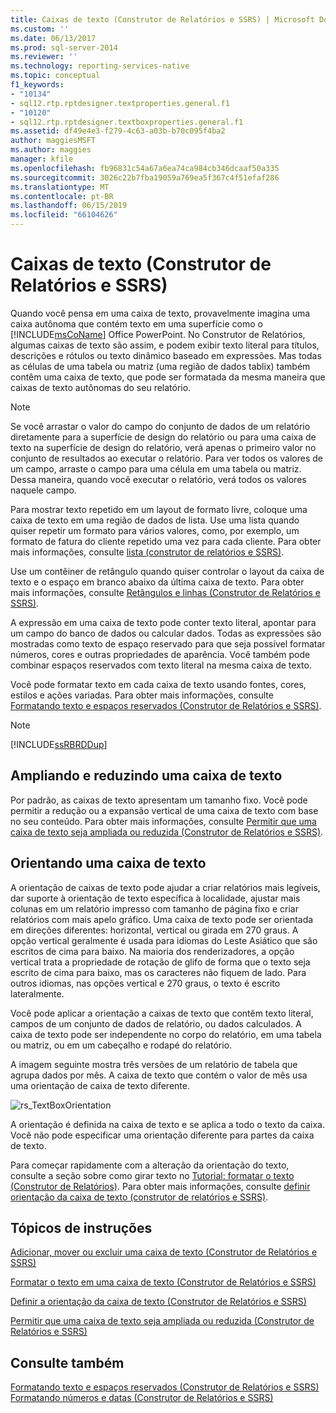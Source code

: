 ```yaml
---
title: Caixas de texto (Construtor de Relatórios e SSRS) | Microsoft Docs
ms.custom: ''
ms.date: 06/13/2017
ms.prod: sql-server-2014
ms.reviewer: ''
ms.technology: reporting-services-native
ms.topic: conceptual
f1_keywords:
- "10134"
- sql12.rtp.rptdesigner.textproperties.general.f1
- "10120"
- sql12.rtp.rptdesigner.textboxproperties.general.f1
ms.assetid: df49e4e3-f279-4c63-a03b-b70c095f4ba2
author: maggiesMSFT
ms.author: maggies
manager: kfile
ms.openlocfilehash: fb96831c54a67a6ea74ca984cb346dcaaf50a335
ms.sourcegitcommit: 3026c22b7fba19059a769ea5f367c4f51efaf286
ms.translationtype: MT
ms.contentlocale: pt-BR
ms.lasthandoff: 06/15/2019
ms.locfileid: "66104626"
---
```

# <a name="text-boxes-report-builder-and-ssrs"></a>Caixas de texto (Construtor de Relatórios e SSRS)
  Quando você pensa em uma caixa de texto, provavelmente imagina uma caixa autônoma que contém texto em uma superfície como o [!INCLUDE[msCoName](../../includes/msconame-md.md)] Office PowerPoint. No Construtor de Relatórios, algumas caixas de texto são assim, e podem exibir texto literal para títulos, descrições e rótulos ou texto dinâmico baseado em expressões. Mas todas as células de uma tabela ou matriz (uma região de dados tablix) também contêm uma caixa de texto, que pode ser formatada da mesma maneira que caixas de texto autônomas do seu relatório.  
  
> [!NOTE]  
>  Se você arrastar o valor do campo do conjunto de dados de um relatório diretamente para a superfície de design do relatório ou para uma caixa de texto na superfície de design do relatório, verá apenas o primeiro valor no conjunto de resultados ao executar o relatório. Para ver todos os valores de um campo, arraste o campo para uma célula em uma tabela ou matriz. Dessa maneira, quando você executar o relatório, verá todos os valores naquele campo.  
  
 Para mostrar texto repetido em um layout de formato livre, coloque uma caixa de texto em uma região de dados de lista. Use uma lista quando quiser repetir um formato para vários valores, como, por exemplo, um formato de fatura do cliente repetido uma vez para cada cliente. Para obter mais informações, consulte [lista &#40;construtor de relatórios e SSRS&#41;](create-invoices-and-forms-with-lists-report-builder-and-ssrs.md).  
  
 Use um contêiner de retângulo quando quiser controlar o layout da caixa de texto e o espaço em branco abaixo da última caixa de texto. Para obter mais informações, consulte [Retângulos e linhas &#40;Construtor de Relatórios e SSRS&#41;](rectangles-and-lines-report-builder-and-ssrs.md).  
  
 A expressão em uma caixa de texto pode conter texto literal, apontar para um campo do banco de dados ou calcular dados. Todas as expressões são mostradas como texto de espaço reservado para que seja possível formatar números, cores e outras propriedades de aparência. Você também pode combinar espaços reservados com texto literal na mesma caixa de texto.  
  
 Você pode formatar texto em cada caixa de texto usando fontes, cores, estilos e ações variadas. Para obter mais informações, consulte [Formatando texto e espaços reservados &#40;Construtor de Relatórios e SSRS&#41;](formatting-text-and-placeholders-report-builder-and-ssrs.md).  
  
> [!NOTE]  
>  [!INCLUDE[ssRBRDDup](../../includes/ssrbrddup-md.md)]  
  
##  <a name="GrowShrinkTextBox"></a> Ampliando e reduzindo uma caixa de texto  
 Por padrão, as caixas de texto apresentam um tamanho fixo. Você pode permitir a redução ou a expansão vertical de uma caixa de texto com base no seu conteúdo. Para obter mais informações, consulte [Permitir que uma caixa de texto seja ampliada ou reduzida &#40;Construtor de Relatórios e SSRS&#41;](allow-a-text-box-to-grow-or-shrink-report-builder-and-ssrs.md).  
  
## <a name="orienting-a-text-box"></a>Orientando uma caixa de texto  
 A orientação de caixas de texto pode ajudar a criar relatórios mais legíveis, dar suporte à orientação de texto específica à localidade, ajustar mais colunas em um relatório impresso com tamanho de página fixo e criar relatórios com mais apelo gráfico. Uma caixa de texto pode ser orientada em direções diferentes: horizontal, vertical ou girada em 270 graus. A opção vertical geralmente é usada para idiomas do Leste Asiático que são escritos de cima para baixo. Na maioria dos renderizadores, a opção vertical trata a propriedade de rotação de glifo de forma que o texto seja escrito de cima para baixo, mas os caracteres não fiquem de lado. Para outros idiomas, nas opções vertical e 270 graus, o texto é escrito lateralmente.  
  
 Você pode aplicar a orientação a caixas de texto que contêm texto literal, campos de um conjunto de dados de relatório, ou dados calculados. A caixa de texto pode ser independente no corpo do relatório, em uma tabela ou matriz, ou em um cabeçalho e rodapé do relatório.  
  
 A imagem seguinte mostra três versões de um relatório de tabela que agrupa dados por mês. A caixa de texto que contém o valor de mês usa uma orientação de caixa de texto diferente.  
  
 ![rs_TextBoxOrientation](../media/rs-textboxorientation.gif "rs_TextBoxOrientation")  
  
 A orientação é definida na caixa de texto e se aplica a todo o texto da caixa. Você não pode especificar uma orientação diferente para partes da caixa de texto.  
  
 Para começar rapidamente com a alteração da orientação do texto, consulte a seção sobre como girar texto no [Tutorial: formatar o texto &#40;Construtor de Relatórios&#41;](../tutorial-format-text-report-builder.md). Para obter mais informações, consulte [definir orientação da caixa de texto &#40;construtor de relatórios e SSRS&#41;](set-text-box-orientation-report-builder-and-ssrs.md).  
  
##  <a name="HowTo"></a> Tópicos de instruções  
 [Adicionar, mover ou excluir uma caixa de texto &#40;Construtor de Relatórios e SSRS&#41;](add-move-or-delete-a-text-box-report-builder-and-ssrs.md)  
  
 [Formatar o texto em uma caixa de texto &#40;Construtor de Relatórios e SSRS&#41;](format-text-in-a-text-box-report-builder-and-ssrs.md)  
  
 [Definir a orientação da caixa de texto &#40;Construtor de Relatórios e SSRS&#41;](set-text-box-orientation-report-builder-and-ssrs.md)  
  
 [Permitir que uma caixa de texto seja ampliada ou reduzida &#40;Construtor de Relatórios e SSRS&#41;](allow-a-text-box-to-grow-or-shrink-report-builder-and-ssrs.md)  
  
## <a name="see-also"></a>Consulte também  
 [Formatando texto e espaços reservados &#40;Construtor de Relatórios e SSRS&#41;](formatting-text-and-placeholders-report-builder-and-ssrs.md)   
 [Formatando números e datas &#40;Construtor de Relatórios e SSRS&#41;](formatting-numbers-and-dates-report-builder-and-ssrs.md)  
  
  
